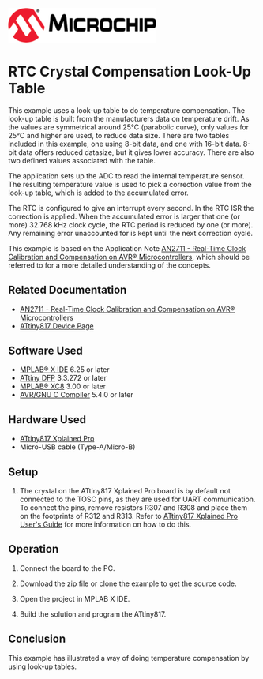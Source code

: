 <!-- Please do not change this html logo with link -->
<a href="https://www.microchip.com" rel="nofollow"><img src="images/microchip.png" alt="MCHP" width="300"/></a>

# RTC Crystal Compensation Look-Up Table

This example uses a look-up table to do temperature compensation. The look-up table is built from the manufacturers data on temperature drift. As the values are symmetrical around 25&deg;C (parabolic curve), only values for 25&deg;C and higher are used, to reduce data size. There are two tables included in this example, one using 8-bit data, and one with 16-bit data. 8-bit data offers reduced datasize, but it gives lower accuracy. There are also two defined values associated with the table.

The application sets up the ADC to read the internal temperature sensor. The resulting temperature value is used to pick a correction value from the look-up table, which is added to the accumulated error.

The RTC is configured to give an interrupt every second. In the RTC ISR the correction is applied. When the accumulated error is larger that one (or more) 32.768 kHz clock cycle, the RTC period is reduced by one (or more). Any remaining error unaccounted for is kept until the next correction cycle.

This example is based on the Application Note [AN2711 - Real-Time Clock Calibration and Compensation on AVR® Microcontrollers](https://www.microchip.com/DS00002711), which should be referred to for a more detailed understanding of the concepts.

## Related Documentation

- [AN2711 - Real-Time Clock Calibration and Compensation on AVR® Microcontrollers](https://www.microchip.com/DS00002711)
- [ATtiny817 Device Page](https://www.microchip.com/wwwproducts/en/ATTINY817)

## Software Used

- [MPLAB® X IDE](http://www.microchip.com/mplab/mplab-x-ide) 6.25 or later
- [ATtiny DFP](http://packs.download.atmel.com/) 3.3.272 or later
- [MPLAB® XC8](http://www.microchip.com/mplab/compilers) 3.00 or later
- [AVR/GNU C Compiler](https://www.microchip.com/mplab/avr-support/avr-and-arm-toolchains-c-compilers) 5.4.0 or later


## Hardware Used

- [ATtiny817 Xplained Pro](https://www.microchip.com/DevelopmentTools/ProductDetails/attiny817-xpro)
- Micro-USB cable (Type-A/Micro-B)

## Setup

1. The crystal on the ATtiny817 Xplained Pro board is by default not connected to the TOSC pins, as they are used for UART communication. To connect the pins, remove resistors R307 and R308 and place them on the footprints of R312 and R313. Refer to [ATtiny817 Xplained Pro User's Guide](https://www.microchip.com/DS50002684) for more information on how to do this.

## Operation

1. Connect the board to the PC.

2. Download the zip file or clone the example to get the source code.

3. Open the project in MPLAB X IDE.

4. Build the solution and program the ATtiny817.

## Conclusion

This example has illustrated a way of doing temperature compensation by using look-up tables.